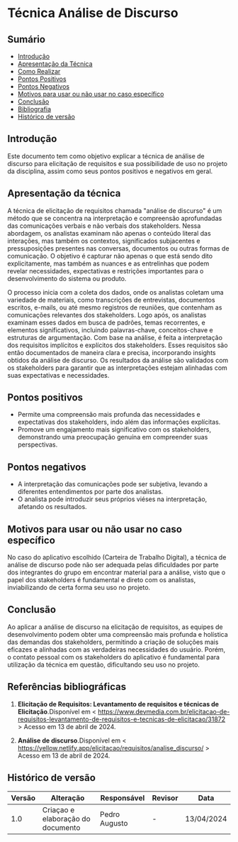 # Técnica Análise de Discurso

## Sumário
* [Introdução](#Introdução)
* [Apresentação da Técnica](#Apresentação-da-Técnica)
* [Como Realizar](#Como-Realizar)
* [Pontos Positivos](#Pontos-Positivos)
* [Pontos Negativos](#Pontos-Negativos)
* [Motivos para usar ou não usar no caso específico](#Motivos-para-usar-ou-não-usar-no-caso-específico)
* [Conclusão](#Conclusão)
* [Bibliografia](#Bibliografia)
* [Histórico de versão](#Histórico-de-versão)

## Introdução
Este documento tem como objetivo explicar a técnica de análise de discurso para elicitação de requisitos e sua possibilidade de uso no
projeto da disciplina, assim como seus pontos positivos e negativos em geral.

## Apresentação da técnica
A técnica de elicitação de requisitos chamada "análise de discurso" é um método que se concentra na interpretação e compreensão aprofundadas das comunicações verbais e não verbais dos stakeholders. Nessa abordagem, os analistas examinam não apenas o conteúdo literal das interações, mas também os contextos, significados subjacentes e pressuposições presentes nas conversas, documentos ou outras formas de comunicação. O objetivo é capturar não apenas o que está sendo dito explicitamente, mas também as nuances e as entrelinhas que podem revelar necessidades, expectativas e restrições importantes para o desenvolvimento do sistema ou produto. 

O processo inicia com a coleta dos dados, onde os analistas coletam uma variedade de materiais, como transcrições de entrevistas, documentos escritos, e-mails, ou até mesmo registros de reuniões, que contenham as comunicações relevantes dos stakeholders.
Logo após, os analistas examinam esses dados em busca de padrões, temas recorrentes, e elementos significativos, incluindo palavras-chave, conceitos-chave e estruturas de argumentação.
Com base na análise, é feita a interpretação dos requisitos implícitos e explícitos dos stakeholders. Esses requisitos são então documentados de maneira clara e precisa, incorporando insights obtidos da análise de discurso.
Os resultados da análise são validados com os stakeholders para garantir que as interpretações estejam alinhadas com suas expectativas e necessidades.

## Pontos positivos
- Permite uma compreensão mais profunda das necessidades e expectativas dos stakeholders, indo além das informações explícitas.
- Promove um engajamento mais significativo com os stakeholders, demonstrando uma preocupação genuína em compreender suas perspectivas.

## Pontos negativos
- A interpretação das comunicações pode ser subjetiva, levando a diferentes entendimentos por parte dos analistas.
- O analista pode introduzir seus próprios viéses na interpretação, afetando os resultados.
  
## Motivos para usar ou não usar no caso específico
No caso do aplicativo escolhido (Carteira de Trabalho Digital), a técnica de análise de discurso pode não ser adequada pelas dificuldades por parte dos integrantes do grupo em encontrar material para a análise, visto que o papel dos stakeholders é fundamental e direto com os
analistas, inviabilizando de certa forma seu uso no projeto.

## Conclusão
Ao aplicar a análise de discurso na elicitação de requisitos, as equipes de desenvolvimento podem obter uma compreensão mais profunda e holística das demandas dos stakeholders, permitindo a criação de soluções mais eficazes e alinhadas com as verdadeiras necessidades do usuário. Porém, o contato pessoal com os stakeholders do aplicativo é fundamental para utilização da técnica em questão, dificultando seu
uso no projeto.

## Referências bibliográficas
1. **Elicitação de Requisitos: Levantamento de requisitos e técnicas de Elicitação**.Disponível em < https://www.devmedia.com.br/elicitacao-de-requisitos-levantamento-de-requisitos-e-tecnicas-de-elicitacao/31872 > Acesso em 13 de abril de 2024.

2. **Análise de discurso**.Disponível em < https://yellow.netlify.app/elicitacao/requisitos/analise_discurso/ > Acesso em 13 de abril de 2024.

## Histórico de versão
| Versão | Alteração | Responsável | Revisor | Data |
| - | - | - | - | - |
| 1.0 | Criaçao e elaboração do documento | Pedro Augusto | - | 13/04/2024 |
